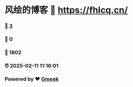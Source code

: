 # 风绘的博客 :link: https://fhlcq.cn/ 
### :page_facing_up: [3](https://fhlcq.cn//tag.html) 
### :speech_balloon: 0 
### :hibiscus: 1802 
### :alarm_clock: 2025-02-11 11:16:01 
### Powered by :heart: [Gmeek](https://github.com/Meekdai/Gmeek)
